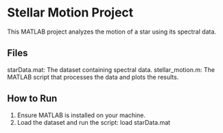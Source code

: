 # Stellar Motion Project

This MATLAB project analyzes the motion of a star using its spectral data.

## Files
starData.mat: The dataset containing spectral data.
stellar_motion.m: The MATLAB script that processes the data and plots the results.

## How to Run
1. Ensure MATLAB is installed on your machine.
2. Load the dataset and run the script:
   load starData.mat
